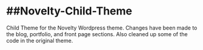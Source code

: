 ##Novelty-Child-Theme
===================

Child Theme for the Novelty Wordpress theme. Changes have been made to the blog, portfolio, and front page sections. Also cleaned up some of the code in the original theme.
